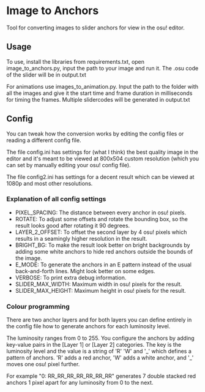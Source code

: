 # Image to Anchors
Tool for converting images to slider anchors for view in the osu! editor.

## Usage
To use, install the libraries from requirements.txt, open image_to_anchors.py, input the path to your image and run it.
The .osu code of the slider will be in output.txt

For animations use images_to_animation.py. Input the path to the folder with all the images and give it the
start time and frame duration in milliseconds for timing the frames. Multiple slidercodes will be generated in output.txt

## Config
You can tweak how the conversion works by editing the config files or reading a different config file. 

The file config.ini has settings for (what I think) the best quality image in the editor and
it's meant to be viewed at 800x504 custom resolution (which you can set by manually editing your osu! config file). 

The file config2.ini has settings for a decent result which can be viewed at 1080p and most other resolutions.

### Explanation of all config settings
- PIXEL_SPACING: The distance between every anchor in osu! pixels.
- ROTATE: To adjust some offsets and rotate the bounding box, so the result looks good after rotating it 90 degrees.
- LAYER_2_OFFSET: To offset the second layer by 4 osu! pixels which results in a seamingly higher resolution in the result.
- BRIGHT_BG: To make the result look better on bright backgrounds by adding some white anchors to hide red anchors outside the bounds of the image.
- E_MODE: To generate the anchors in an E pattern instead of the usual back-and-forth lines. Might look better on some edges.
- VERBOSE: To print extra debug information.
- SLIDER_MAX_WIDTH: Maximum width in osu! pixels for the result.
- SLIDER_MAX_HEIGHT: Maximum height in osu! pixels for the result.

### Colour programming
There are two anchor layers and for both layers you can define entirely in 
the config file how to generate anchors for each luminosity level. 

The luminosity ranges from 0 to 255. 
You configure the anchors by adding key-value pairs in the [Layer 1] or [Layer 2] categories. 
The key is the luminosity level and the value is a string of 'R' 'W' and '\_' which defines a pattern of anchors. 
'R' adds a red anchor, 'W' adds a white anchor, and '\_' moves one osu! pixel further.

For example "0: RR_RR_RR_RR_RR_RR_RR" generates 7 double stacked red anchors 1 pixel apart for any luminosity from 0 to the next.
